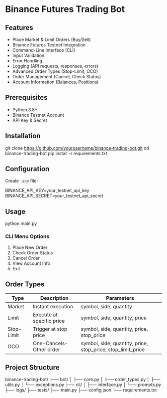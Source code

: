 # Binance Futures Trading Bot

## Features
- Place Market & Limit Orders (Buy/Sell)
- Binance Futures Testnet Integration
- Command-Line Interface (CLI)
- Input Validation
- Error Handling
- Logging (API requests, responses, errors)
- Advanced Order Types (Stop-Limit, OCO)
- Order Management (Cancel, Check Status)
- Account Information (Balances, Positions)

## Prerequisites
- Python 3.8+
- Binance Testnet Account
- API Key & Secret

## Installation

git clone https://github.com/yourusername/binance-trading-bot.git
cd binance-trading-bot
pip install -r requirements.txt


## Configuration
Create `.env` file:

BINANCE_API_KEY=your_testnet_api_key
BINANCE_API_SECRET=your_testnet_api_secret


## Usage

python main.py


### CLI Menu Options
1. Place New Order
2. Check Order Status
3. Cancel Order
4. View Account Info
5. Exit

## Order Types
| Type        | Description                      | Parameters                     |
|-------------|----------------------------------|--------------------------------|
| Market      | Instant execution                | symbol, side, quantity         |
| Limit       | Execute at specific price        | symbol, side, quantity, price  |
| Stop-Limit  | Trigger at stop price            | symbol, side, quantity, price, stop_price |
| OCO         | One-Cancels-Other order          | symbol, side, quantity, price, stop_price, stop_limit_price |

## Project Structure

binance-trading-bot/
├── bot/
│   ├── core.py
│   ├── order_types.py
│   ├── utils.py
│   └── exceptions.py
├── cli/
│   ├── interface.py
│   └── prompts.py
├── logs/
├── tests/
├── main.py
├── config.json
└── requirements.txt


